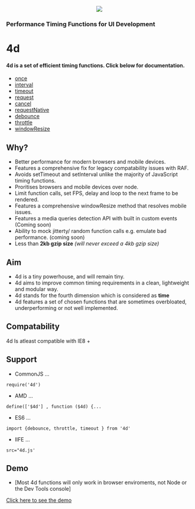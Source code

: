 <p align="center">
<img style="text-align: center;" src="http://imageshack.com/a/img922/4690/kapZA1.png">
</p>

### Performance Timing Functions for UI Development

# 4d

#### 4d is a set of efficient timing functions. Click below for documentation.

- [once](https://github.com/julienetie/4d/wiki)
- [interval](https://github.com/julienetie/4d/wiki)
- [timeout](https://github.com/julienetie/4d/wiki)
- [request](https://github.com/julienetie/4d/wiki)
- [cancel](https://github.com/julienetie/4d/wiki)
- [requestNative](https://github.com/julienetie/4d/wiki)
- [debounce](https://github.com/julienetie/4d/wiki)
- [throttle](https://github.com/julienetie/4d/wiki)
- [windowResize](https://github.com/julienetie/4d/wiki)

## Why?
- Better performance for modern browsers and mobile devices.
- Features a comprehensive fix for legacy compatability issues with RAF.
- Avoids setTimeout and setInterval unlike the majority of JavaScript timing functions.
- Proritises browsers and mobile devices over node.
- Limit function calls, set FPS, delay and loop to the next frame to be rendered.
- Features a comprehensive windowResize method that resolves mobile issues.
- Features a media queries detection API with built in custom events (Coming soon)
- Ability to mock jitterty/ random function calls e.g. emulate bad performance. (coming soon)
- Less than **2kb gzip size** _(will never exceed a 4kb gzip size)_



## Aim
- 4d is a tiny powerhouse, and will remain tiny.
- 4d aims to improve common timing requirements in a clean, lightweight and modular way.
- 4d stands for the fourth dimension which is considered as **time**
- 4d features a set of chosen functions that are sometimes overbloated, underperforming or not well implemented.

## Compatability
4d Is atleast compatible with IE8 +



## Support
- CommonJS ... 

`require('4d')`

- AMD ... 

`define(['$4d'] , function ($4d) {...`

- ES6 ... 

`import {debounce, throttle, timeout } from '4d'`

- IIFE ... 

`src="4d.js'`

## Demo
- [Most 4d functions will only work in browser enviroments, not Node or the Dev Tools console]

[Click here to see the demo]()




